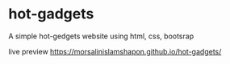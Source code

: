# hot-gadgets
A simple hot-gedgets website using html, css, bootsrap

live preview
https://morsalinislamshapon.github.io/hot-gadgets/
